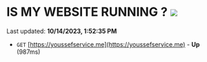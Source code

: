 # IS MY WEBSITE RUNNING ? [![](https://img.shields.io/static/v1?label=Sponsor&message=%E2%9D%A4&logo=GitHub&color=%23fe8e86)](https://github.com/sponsors/<username>)

Last updated: **10/14/2023, 1:52:35 PM**

- `GET` [https://youssefservice.me](https://youssefservice.me) - **Up** (987ms)
